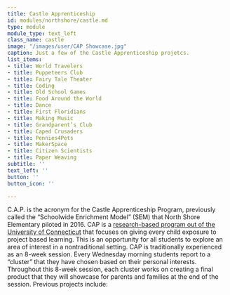 ```yaml
---
title: Castle Apprenticeship
id: modules/northshore/castle.md
type: module
module_type: text_left
class_name: castle
image: "/images/user/CAP Showcase.jpg"
caption: Just a few of the Castle Apprenticeship projetcs.
list_items:
- title: World Travelers
- title: Puppeteers Club
- title: Fairy Tale Theater
- title: Coding
- title: Old School Games
- title: Food Around the World
- title: Dance
- title: First Floridians
- title: Making Music
- title: Grandparent’s Club
- title: Caped Crusaders
- title: Pennies4Pets
- title: MakerSpace
- title: Citizen Scientists
- title: Paper Weaving
subtitle: ''
text_left: ''
button: ''
button_icon: ''

---
```

C.A.P. is the acronym for the Castle Apprenticeship Program, previously called the “Schoolwide Enrichment Model” (SEM) that North Shore Elementary piloted in 2016. CAP is a [research-based program out of the University of Connecticut](https://gifted.uconn.edu/semr-about2/) that focuses on giving every child exposure to project based learning. This is an opportunity for all students to explore an area of interest in a nontraditional setting. CAP is traditionally experienced as an 8-week session.  Every Wednesday morning students report to a “cluster” that they have chosen based on their personal interests. Throughout this 8-week session, each cluster works on creating a final product that they will showcase for parents and families at the end of the session. Previous projects include:
